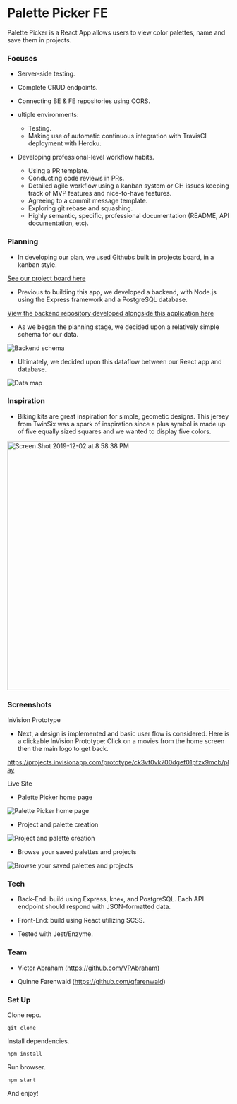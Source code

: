 # Palette Picker FE

Palette Picker is a React App allows users to view color palettes, name and save them in projects.

### Focuses

- Server-side testing.

- Complete CRUD endpoints.

- Connecting BE & FE repositories using CORS.

- ultiple environments:
  - Testing.
  - Making use of automatic continuous integration with TravisCI
deployment with Heroku.

- Developing professional-level workflow habits.
  - Using a PR template.
  - Conducting code reviews in PRs.
  - Detailed agile workflow using a kanban system or GH issues
keeping track of MVP features and nice-to-have features.
  - Agreeing to a commit message template.
  - Exploring git rebase and squashing.
  - Highly semantic, specific, professional documentation (README, API documentation, etc).
 
### Planning

- In developing our plan, we used Githubs built in projects board, in a kanban style.

[See our project board here](https://github.com/users/VPAbraham/projects/1)

- Previous to building this app, we developed a backend, with Node.js using the Express framework and a PostgreSQL database.

[View the backend repository developed alongside this application here](https://github.com/VPAbraham/palette-picker-BE)

- As we began the planning stage, we decided upon a relatively simple schema for our data.

![Backend schema](https://user-images.githubusercontent.com/30779453/70680645-17c87600-1c56-11ea-8f79-57ff0029c354.png)

- Ultimately, we decided upon this dataflow between our React app and database.

![Data map](https://user-images.githubusercontent.com/30779453/70680657-1e56ed80-1c56-11ea-826f-aeb1faca1a01.png)

### Inspiration

- Biking kits are great inspiration for simple, geometic designs. This jersey from TwinSix was a spark of inspiration since a plus symbol is made up of five equally sized squares and we wanted to display five colors.

<img width="564" alt="Screen Shot 2019-12-02 at 8 58 38 PM" src="https://user-images.githubusercontent.com/46699896/70727387-86114500-1cf7-11ea-97e3-01a7ec5f024b.png">

### Screenshots

InVision Prototype

- Next, a design is implemented and basic user flow is considered. Here is a clickable InVision Prototype: Click on a movies from the home screen then the main logo to get back.

https://projects.invisionapp.com/prototype/ck3vt0vk700dgef01pfzx9mcb/play

Live Site

- Palette Picker home page

![Palette Picker home page](https://user-images.githubusercontent.com/30779453/70680201-a9cf7f00-1c54-11ea-8cd9-62e952820e6e.png)

- Project and palette creation

![Project and palette creation](https://user-images.githubusercontent.com/30779453/70680206-ad630600-1c54-11ea-90d7-2a359366a957.png)

- Browse your saved palettes and projects

![Browse your saved palettes and projects](https://user-images.githubusercontent.com/30779453/70680204-ab994280-1c54-11ea-9ca8-50cafd256b9e.png)

### Tech

- Back-End: build using Express, knex, and PostgreSQL. Each API endpoint should respond with JSON-formatted data.

- Front-End: build using React utilizing SCSS.

- Tested with Jest/Enzyme.

### Team

- Victor Abraham (https://github.com/VPAbraham)

- Quinne Farenwald (https://github.com/qfarenwald)

### Set Up

Clone repo.
```
git clone 
```
Install dependencies.
```
npm install
```
Run browser.
```
npm start
```

And enjoy!

